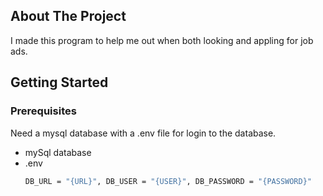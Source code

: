 <!-- ABOUT THE PROJECT -->
## About The Project

I made this program to help me out when both looking and appling for job ads.

<!-- GETTING STARTED -->
## Getting Started

### Prerequisites

Need a mysql database with a .env file for login to the database.

* mySql database
* .env
  ```sh
  DB_URL = "{URL}", DB_USER = "{USER}", DB_PASSWORD = "{PASSWORD}"    
  ```

